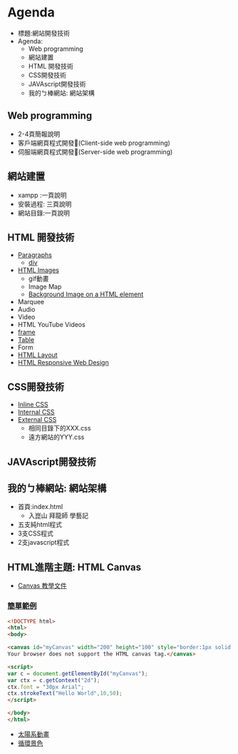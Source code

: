 # Agenda
- 標題:網站開發技術
- Agenda:
  - Web programming
  - 網站建置
  - HTML 開發技術
  - CSS開發技術
  - JAVAscript開發技術
  - 我的ㄅ棒網站: 網站架構


## Web programming
- 2-4頁簡報說明
- 客戶端網頁程式開發(Client-side web programming)
- 伺服端網頁程式開發(Server-side web programming)

## 網站建置
- xampp :一頁說明
- 安裝過程: 三頁說明
- 網站目錄:一頁說明

## HTML 開發技術

- [Paragraphs]()
  - [div](https://www.w3schools.com/html/tryit.asp?filename=tryhtml_div)
- [HTML Images](https://www.w3schools.com/html/html_images.asp)
  - gif動畫
  - Image Map
  - [Background Image on a HTML element](https://www.w3schools.com/html/tryit.asp?filename=tryhtml_images_background3) 
- Marquee
- Audio
- Video
- HTML YouTube Videos
- [frame](https://www.w3schools.com/html/html_iframe.asp)
- [Table](https://www.w3schools.com/html/html_tables.asp)
- Form
- [HTML Layout](https://www.w3schools.com/html/html_layout.asp)
- [HTML Responsive Web Design](https://www.w3schools.com/html/html_responsive.asp)


## CSS開發技術
- [Inline CSS](https://www.w3schools.com/html/html_css.asp)
- [Internal CSS](https://www.w3schools.com/html/html_css.asp)
- [External CSS](https://www.w3schools.com/html/html_css.asp)
  - 相同目錄下的XXX.css
  - 遠方網站的YYY.css  

## JAVAscript開發技術

## 我的ㄅ棒網站: 網站架構
- 首頁:index.html
  - 入崑山 拜龍師 學藝記
- 五支純html程式
- 3支CSS程式
- 2支javascript程式

## HTML進階主題: HTML Canvas 
- [Canvas 教學文件](https://developer.mozilla.org/zh-TW/docs/Web/API/Canvas_API/Tutorial)

### [簡單範例]()
```html
<!DOCTYPE html>
<html>
<body>

<canvas id="myCanvas" width="200" height="100" style="border:1px solid #d3d3d3;">
Your browser does not support the HTML canvas tag.</canvas>

<script>
var c = document.getElementById("myCanvas");
var ctx = c.getContext("2d");
ctx.font = "30px Arial";
ctx.strokeText("Hello World",10,50);
</script>

</body>
</html>
```

- [太陽系動畫](https://developer.mozilla.org/zh-TW/docs/Web/API/Canvas_API/Tutorial/Basic_animations)
- [循環景色](https://developer.mozilla.org/en-US/docs/Web/API/Canvas_API/Tutorial/Basic_animations)
